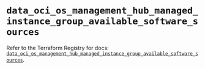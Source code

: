 # `data_oci_os_management_hub_managed_instance_group_available_software_sources`

Refer to the Terraform Registry for docs: [`data_oci_os_management_hub_managed_instance_group_available_software_sources`](https://registry.terraform.io/providers/oracle/oci/6.18.0/docs/data-sources/os_management_hub_managed_instance_group_available_software_sources).
